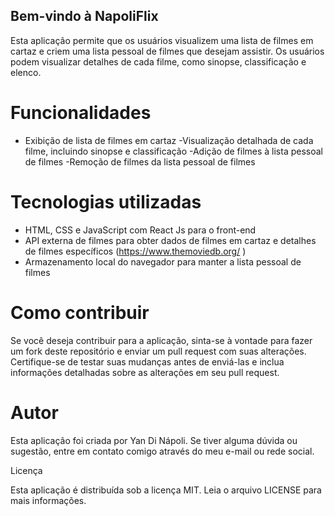 ## Bem-vindo à NapoliFlix

Esta aplicação permite que os usuários visualizem uma lista de filmes em cartaz e criem uma lista pessoal de filmes que desejam assistir. Os usuários podem visualizar detalhes de cada filme, como sinopse, classificação e elenco.

# Funcionalidades

- Exibição de lista de filmes em cartaz
-Visualização detalhada de cada filme, incluindo sinopse e classificação
-Adição de filmes à lista pessoal de filmes
-Remoção de filmes da lista pessoal de filmes


# Tecnologias utilizadas

- HTML, CSS e JavaScript com React Js para o front-end
- API externa de filmes para obter dados de filmes em cartaz e detalhes de filmes específicos (https://www.themoviedb.org/ )
- Armazenamento local do navegador para manter a lista pessoal de filmes

# Como contribuir

Se você deseja contribuir para a aplicação, sinta-se à vontade para fazer um fork deste repositório e enviar um pull request com suas alterações. Certifique-se de testar suas mudanças antes de enviá-las e inclua informações detalhadas sobre as alterações em seu pull request.

# Autor

Esta aplicação foi criada por Yan Di Nápoli. Se tiver alguma dúvida ou sugestão, entre em contato comigo através do meu e-mail ou rede social.

Licença

Esta aplicação é distribuída sob a licença MIT. Leia o arquivo LICENSE para mais informações.
